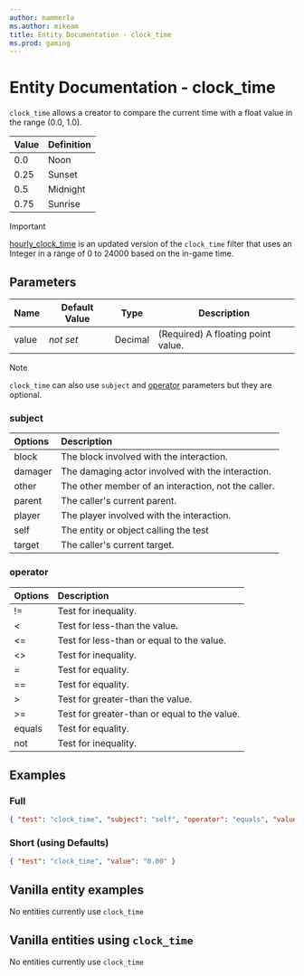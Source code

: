 ```yaml
---
author: mammerla
ms.author: mikeam
title: Entity Documentation - clock_time
ms.prod: gaming
---
```


# Entity Documentation - clock_time

`clock_time` allows a creator to compare the current time with a float value in the range (0.0, 1.0).

|Value |Definition |
|:----|:----|
|0.0 |Noon |
|0.25 |Sunset |
|0.5 |Midnight |
|0.75 |Sunrise |

> [!IMPORTANT]
> [hourly_clock_time](hourly_clock_time.md) is an updated version of the `clock_time` filter that uses an Integer in a range of 0 to 24000 based on the in-game time.

## Parameters

|Name |Default Value  |Type  |Description  |
|---------|---------|---------|---------|
|value |*not set* |Decimal|(Required) A floating point value.|

> [!NOTE]
> `clock_time` can also use `subject` and [operator](../Definitions/NestedTables/operator.md) parameters but they are optional.

### subject

| Options| Description |
|:-----------|:-----------|
| block| The block involved with the interaction. |
| damager| The damaging actor involved with the interaction. |
| other| The other member of an interaction, not the caller. |
| parent| The caller's current parent. |
| player| The player involved with the interaction. |
| self| The entity or object calling the test |
| target| The caller's current target. |

### operator

| Options| Description |
|:-----------|:-----------|
| !=| Test for inequality. |
| <| Test for less-than the value. |
| <=| Test for less-than or equal to the value. |
| <>| Test for inequality. |
| =| Test for equality. |
| ==| Test for equality. |
| >| Test for greater-than the value. |
| >=| Test for greater-than or equal to the value. |
| equals| Test for equality. |
| not| Test for inequality. |

## Examples

### Full

```json
{ "test": "clock_time", "subject": "self", "operator": "equals", "value": "0.00" }
```

### Short (using Defaults)

```json
{ "test": "clock_time", "value": "0.00" }
```

## Vanilla entity examples

No entities currently use `clock_time`

## Vanilla entities using `clock_time`

No entities currently use `clock_time`
